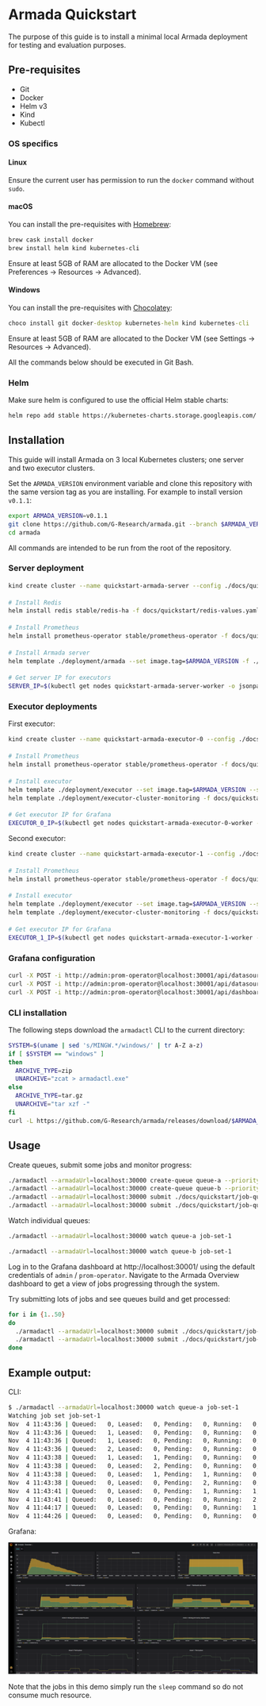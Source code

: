# Armada Quickstart

The purpose of this guide is to install a minimal local Armada deployment for testing and evaluation purposes.

## Pre-requisites

- Git
- Docker
- Helm v3
- Kind
- Kubectl

### OS specifics

#### Linux

Ensure the current user has permission to run the `docker` command without `sudo`.

#### macOS

You can install the pre-requisites with [Homebrew](https://brew.sh):

```bash
brew cask install docker
brew install helm kind kubernetes-cli
```

Ensure at least 5GB of RAM are allocated to the Docker VM (see Preferences -> Resources -> Advanced).

#### Windows

You can install the pre-requisites with [Chocolatey](https://chocolatey.org):

```cmd
choco install git docker-desktop kubernetes-helm kind kubernetes-cli
```

Ensure at least 5GB of RAM are allocated to the Docker VM (see Settings -> Resources -> Advanced).

All the commands below should be executed in Git Bash.

### Helm

Make sure helm is configured to use the official Helm stable charts:

```bash
helm repo add stable https://kubernetes-charts.storage.googleapis.com/
```

## Installation
This guide will install Armada on 3 local Kubernetes clusters; one server and two executor clusters. 

Set the `ARMADA_VERSION` environment variable and clone this repository with the same version tag as you are installing. For example to install version `v0.1.1`:
```bash
export ARMADA_VERSION=v0.1.1
git clone https://github.com/G-Research/armada.git --branch $ARMADA_VERSION
cd armada
```

All commands are intended to be run from the root of the repository.

### Server deployment

```bash
kind create cluster --name quickstart-armada-server --config ./docs/quickstart/kind-config-server.yaml

# Install Redis
helm install redis stable/redis-ha -f docs/quickstart/redis-values.yaml

# Install Prometheus
helm install prometheus-operator stable/prometheus-operator -f docs/quickstart/server-prometheus-values.yaml

# Install Armada server
helm template ./deployment/armada --set image.tag=$ARMADA_VERSION -f ./docs/quickstart/server-values.yaml | kubectl apply -f -

# Get server IP for executors
SERVER_IP=$(kubectl get nodes quickstart-armada-server-worker -o jsonpath='{.status.addresses[?(@.type=="InternalIP")].address}')
```
### Executor deployments

First executor:
```bash
kind create cluster --name quickstart-armada-executor-0 --config ./docs/quickstart/kind-config-executor.yaml

# Install Prometheus
helm install prometheus-operator stable/prometheus-operator -f docs/quickstart/executor-prometheus-values.yaml

# Install executor
helm template ./deployment/executor --set image.tag=$ARMADA_VERSION --set applicationConfig.apiConnection.armadaUrl="$SERVER_IP:30000" --set applicationConfig.apiConnection.forceNoTls=true --set prometheus.enabled=true --set applicationConfig.kubernetes.minimumPodAge=0s | kubectl apply -f -
helm template ./deployment/executor-cluster-monitoring -f docs/quickstart/executor-cluster-monitoring-values.yaml --set interval=5s | kubectl apply -f -

# Get executor IP for Grafana
EXECUTOR_0_IP=$(kubectl get nodes quickstart-armada-executor-0-worker -o jsonpath='{.status.addresses[?(@.type=="InternalIP")].address}')
```
Second executor:
```bash
kind create cluster --name quickstart-armada-executor-1 --config ./docs/quickstart/kind-config-executor.yaml

# Install Prometheus
helm install prometheus-operator stable/prometheus-operator -f docs/quickstart/executor-prometheus-values.yaml

# Install executor
helm template ./deployment/executor --set image.tag=$ARMADA_VERSION --set applicationConfig.apiConnection.armadaUrl="$SERVER_IP:30000" --set applicationConfig.apiConnection.forceNoTls=true --set prometheus.enabled=true --set applicationConfig.kubernetes.minimumPodAge=0s | kubectl apply -f -
helm template ./deployment/executor-cluster-monitoring -f docs/quickstart/executor-cluster-monitoring-values.yaml --set interval=5s | kubectl apply -f -

# Get executor IP for Grafana
EXECUTOR_1_IP=$(kubectl get nodes quickstart-armada-executor-1-worker -o jsonpath='{.status.addresses[?(@.type=="InternalIP")].address}')
```
### Grafana configuration

```bash
curl -X POST -i http://admin:prom-operator@localhost:30001/api/datasources -H "Content-Type: application/json" -d '{"name":"cluster-0","type":"prometheus","url":"http://'$EXECUTOR_0_IP':30001","access":"proxy","basicAuth":false}'
curl -X POST -i http://admin:prom-operator@localhost:30001/api/datasources -H "Content-Type: application/json" -d '{"name":"cluster-1","type":"prometheus","url":"http://'$EXECUTOR_1_IP':30001","access":"proxy","basicAuth":false}'
curl -X POST -i http://admin:prom-operator@localhost:30001/api/dashboards/import --data-binary @./docs/quickstart/grafana-armada-dashboard.json -H "Content-Type: application/json"
```
### CLI installation

The following steps download the `armadactl` CLI to the current directory:
```bash
SYSTEM=$(uname | sed 's/MINGW.*/windows/' | tr A-Z a-z)
if [ $SYSTEM == "windows" ]
then
  ARCHIVE_TYPE=zip
  UNARCHIVE="zcat > armadactl.exe"
else
  ARCHIVE_TYPE=tar.gz
  UNARCHIVE="tar xzf -"
fi
curl -L https://github.com/G-Research/armada/releases/download/$ARMADA_VERSION/armadactl-$ARMADA_VERSION-$SYSTEM-amd64.$ARCHIVE_TYPE | sh -c "$UNARCHIVE"
```

## Usage
Create queues, submit some jobs and monitor progress:
```bash
./armadactl --armadaUrl=localhost:30000 create-queue queue-a --priorityFactor 1
./armadactl --armadaUrl=localhost:30000 create-queue queue-b --priorityFactor 2
./armadactl --armadaUrl=localhost:30000 submit ./docs/quickstart/job-queue-a.yaml
./armadactl --armadaUrl=localhost:30000 submit ./docs/quickstart/job-queue-b.yaml
```

Watch individual queues:
```bash
./armadactl --armadaUrl=localhost:30000 watch queue-a job-set-1
```
```bash
./armadactl --armadaUrl=localhost:30000 watch queue-b job-set-1
```

Log in to the Grafana dashboard at http://localhost:30001/ using the default credentials of `admin` / `prom-operator`.
Navigate to the Armada Overview dashboard to get a view of jobs progressing through the system.

Try submitting lots of jobs and see queues build and get processed:

```bash
for i in {1..50}
do
  ./armadactl --armadaUrl=localhost:30000 submit ./docs/quickstart/job-queue-a.yaml
  ./armadactl --armadaUrl=localhost:30000 submit ./docs/quickstart/job-queue-b.yaml
done
```

## Example output:

CLI:

```bash
$ ./armadactl --armadaUrl=localhost:30000 watch queue-a job-set-1
Watching job set job-set-1
Nov  4 11:43:36 | Queued:   0, Leased:   0, Pending:   0, Running:   0, Succeeded:   0, Failed:   0, Cancelled:   0 | event: *api.JobSubmittedEvent, job id: 01drv3mey2mzmayf50631tzp9m
Nov  4 11:43:36 | Queued:   1, Leased:   0, Pending:   0, Running:   0, Succeeded:   0, Failed:   0, Cancelled:   0 | event: *api.JobQueuedEvent, job id: 01drv3mey2mzmayf50631tzp9m
Nov  4 11:43:36 | Queued:   1, Leased:   0, Pending:   0, Running:   0, Succeeded:   0, Failed:   0, Cancelled:   0 | event: *api.JobSubmittedEvent, job id: 01drv3mf7b6fd1rraeq1f554fn
Nov  4 11:43:36 | Queued:   2, Leased:   0, Pending:   0, Running:   0, Succeeded:   0, Failed:   0, Cancelled:   0 | event: *api.JobQueuedEvent, job id: 01drv3mf7b6fd1rraeq1f554fn
Nov  4 11:43:38 | Queued:   1, Leased:   1, Pending:   0, Running:   0, Succeeded:   0, Failed:   0, Cancelled:   0 | event: *api.JobLeasedEvent, job id: 01drv3mey2mzmayf50631tzp9m
Nov  4 11:43:38 | Queued:   0, Leased:   2, Pending:   0, Running:   0, Succeeded:   0, Failed:   0, Cancelled:   0 | event: *api.JobLeasedEvent, job id: 01drv3mf7b6fd1rraeq1f554fn
Nov  4 11:43:38 | Queued:   0, Leased:   1, Pending:   1, Running:   0, Succeeded:   0, Failed:   0, Cancelled:   0 | event: *api.JobPendingEvent, job id: 01drv3mey2mzmayf50631tzp9m
Nov  4 11:43:38 | Queued:   0, Leased:   0, Pending:   2, Running:   0, Succeeded:   0, Failed:   0, Cancelled:   0 | event: *api.JobPendingEvent, job id: 01drv3mf7b6fd1rraeq1f554fn
Nov  4 11:43:41 | Queued:   0, Leased:   0, Pending:   1, Running:   1, Succeeded:   0, Failed:   0, Cancelled:   0 | event: *api.JobRunningEvent, job id: 01drv3mf7b6fd1rraeq1f554fn
Nov  4 11:43:41 | Queued:   0, Leased:   0, Pending:   0, Running:   2, Succeeded:   0, Failed:   0, Cancelled:   0 | event: *api.JobRunningEvent, job id: 01drv3mey2mzmayf50631tzp9m
Nov  4 11:44:17 | Queued:   0, Leased:   0, Pending:   0, Running:   1, Succeeded:   1, Failed:   0, Cancelled:   0 | event: *api.JobSucceededEvent, job id: 01drv3mf7b6fd1rraeq1f554fn
Nov  4 11:44:26 | Queued:   0, Leased:   0, Pending:   0, Running:   0, Succeeded:   2, Failed:   0, Cancelled:   0 | event: *api.JobSucceededEvent, job id: 01drv3mey2mzmayf50631tzp9m
```

Grafana:

![Armada Grafana dashboard](./quickstart/grafana-screenshot.png "Armada Grafana dashboard")

Note that the jobs in this demo simply run the `sleep` command so do not consume much resource.
